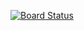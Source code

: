 [![Board Status](https://dev.azure.com/csedevil/9acefbd9-fbe6-4cc4-b587-8dcd1ad0c00e/1f801296-4a06-4ca9-b337-a7746a165bf8/_apis/work/boardbadge/1981c3a9-ec17-4262-9cac-a70b2c66e3b9)](https://dev.azure.com/csedevil/9acefbd9-fbe6-4cc4-b587-8dcd1ad0c00e/_boards/board/t/1f801296-4a06-4ca9-b337-a7746a165bf8/Microsoft.RequirementCategory)